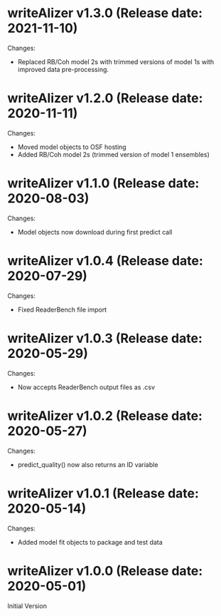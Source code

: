 writeAlizer v1.3.0 (Release date: 2021-11-10)
==============
Changes:
* Replaced RB/Coh model 2s with trimmed versions of model 1s with improved data pre-processing. 

writeAlizer v1.2.0 (Release date: 2020-11-11)
==============
Changes:
* Moved model objects to OSF hosting
* Added RB/Coh model 2s (trimmed version of model 1 ensembles)

writeAlizer v1.1.0 (Release date: 2020-08-03)
==============
Changes:
* Model objects now download during first predict call

writeAlizer v1.0.4 (Release date: 2020-07-29)
==============
Changes:
* Fixed ReaderBench file import

writeAlizer v1.0.3 (Release date: 2020-05-29)
==============
Changes:
* Now accepts ReaderBench output files as .csv

writeAlizer v1.0.2 (Release date: 2020-05-27)
==============
Changes:
* predict_quality() now also returns an ID variable

writeAlizer v1.0.1 (Release date: 2020-05-14)
==============
Changes:
* Added model fit objects to package and test data

writeAlizer v1.0.0 (Release date: 2020-05-01)
==============
Initial Version
